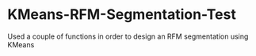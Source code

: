 # KMeans-RFM-Segmentation-Test

Used a couple of functions in order to design an RFM segmentation using KMeans 
